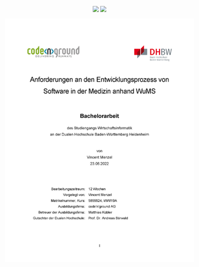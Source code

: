 
<p align="center">
  <img src="https://api.codiga.io/project/33286/score/svg">
  <img src="https://api.codiga.io/project/33286/status/svg">
</p>

![Title](BA_title.png)
